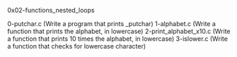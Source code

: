 0x02-functions_nested_loops

0-putchar.c (Write a program that prints _putchar) 1-alphabet.c (Write a function that prints the alphabet, in lowercase) 2-print_alphabet_x10.c (Write a function that prints 10 times the alphabet, in lowercase) 3-islower.c (Write a function that checks for lowercase character)
